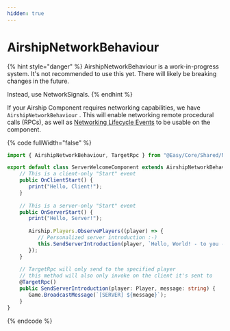```yaml
---
hidden: true
---
```


# AirshipNetworkBehaviour

{% hint style="danger" %}
AirshipNetworkBehaviour is a work-in-progress system. It's not recommended to use this yet. There will likely be breaking changes in the future.

Instead, use NetworkSignals.
{% endhint %}

If your Airship Component requires networking capabilities, we have `AirshipNetworkBehaviour` . This will enable networking remote procedural calls (RPCs), as well as [Networking Lifecycle Events](lifecycle-events.md) to be usable on the component.

{% code fullWidth="false" %}
```typescript
import { AirshipNetworkBehaviour, TargetRpc } from "@Easy/Core/Shared/Network";

export default class ServerWelcomeComponent extends AirshipNetworkBehaviour {
    // This is a client-only "Start" event
    public OnClientStart() {
       print("Hello, Client!");   
    }
    
    // This is a server-only "Start" event
    public OnServerStart() {
       print("Hello, Server!");
       
       Airship.Players.ObservePlayers((player) => {
          // Personalized server introduction :-)
          this.SendServerIntroduction(player, `Hello, World! - to you - ${player.username}!`);
       });
    }
    
    // TargetRpc will only send to the specified player
    // this method will also only invoke on the client it's sent to
    @TargetRpc()
    public SendServerIntroduction(player: Player, message: string) {
       Game.BroadcastMessage(`[SERVER] ${message}`);
    }
}
```
{% endcode %}
